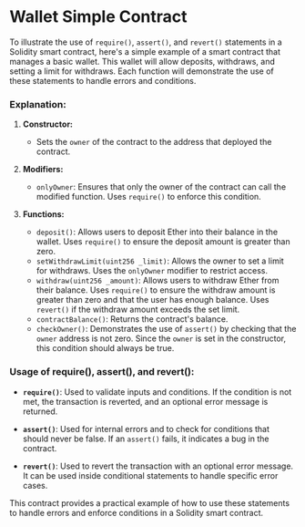 # Wallet Simple Contract

To illustrate the use of `require()`, `assert()`, and `revert()` statements in a Solidity smart contract, here's a simple example of a smart contract that manages a basic wallet. This wallet will allow deposits, withdraws, and setting a limit for withdraws. Each function will demonstrate the use of these statements to handle errors and conditions.

### Explanation:

1. **Constructor:**

   - Sets the `owner` of the contract to the address that deployed the contract.

2. **Modifiers:**

   - `onlyOwner`: Ensures that only the owner of the contract can call the modified function. Uses `require()` to enforce this condition.

3. **Functions:**

   - `deposit()`: Allows users to deposit Ether into their balance in the wallet. Uses `require()` to ensure the deposit amount is greater than zero.
   - `setWithdrawLimit(uint256 _limit)`: Allows the owner to set a limit for withdraws. Uses the `onlyOwner` modifier to restrict access.
   - `withdraw(uint256 _amount)`: Allows users to withdraw Ether from their balance. Uses `require()` to ensure the withdraw amount is greater than zero and that the user has enough balance. Uses `revert()` if the withdraw amount exceeds the set limit.
   - `contractBalance()`: Returns the contract's balance.
   - `checkOwner()`: Demonstrates the use of `assert()` by checking that the `owner` address is not zero. Since the `owner` is set in the constructor, this condition should always be true.

### Usage of require(), assert(), and revert():

- **`require()`**: Used to validate inputs and conditions. If the condition is not met, the transaction is reverted, and an optional error message is returned.

- **`assert()`**: Used for internal errors and to check for conditions that should never be false. If an `assert()` fails, it indicates a bug in the contract.

- **`revert()`**: Used to revert the transaction with an optional error message. It can be used inside conditional statements to handle specific error cases.

This contract provides a practical example of how to use these statements to handle errors and enforce conditions in a Solidity smart contract.
